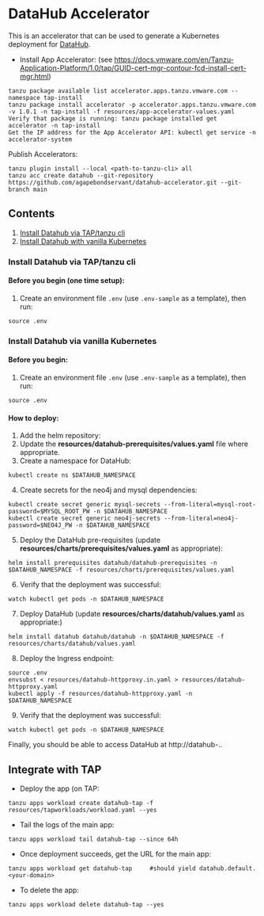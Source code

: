 # DataHub Accelerator

This is an accelerator that can be used to generate a Kubernetes deployment for [DataHub](https://datahubproject.io/).

* Install App Accelerator: (see https://docs.vmware.com/en/Tanzu-Application-Platform/1.0/tap/GUID-cert-mgr-contour-fcd-install-cert-mgr.html)
```
tanzu package available list accelerator.apps.tanzu.vmware.com --namespace tap-install
tanzu package install accelerator -p accelerator.apps.tanzu.vmware.com -v 1.0.1 -n tap-install -f resources/app-accelerator-values.yaml
Verify that package is running: tanzu package installed get accelerator -n tap-install
Get the IP address for the App Accelerator API: kubectl get service -n accelerator-system
```

Publish Accelerators:
```
tanzu plugin install --local <path-to-tanzu-cli> all
tanzu acc create datahub --git-repository https://github.com/agapebondservant/datahub-accelerator.git --git-branch main
```

## Contents
1. [Install Datahub via TAP/tanzu cli](#tanzu)
2. [Install Datahub with vanilla Kubernetes](#k8s)

### Install Datahub via TAP/tanzu cli<a name="tanzu"/>

#### Before you begin (one time setup):
1. Create an environment file `.env` (use `.env-sample` as a template), then run:
```
source .env
```

### Install Datahub via vanilla Kubernetes<a name="k8s"/>

#### Before you begin:
1. Create an environment file `.env` (use `.env-sample` as a template), then run:
```
source .env
```

#### How to deploy:
1. Add the helm repository:
2. Update the **resources/datahub-prerequisites/values.yaml** file where appropriate.
3. Create a namespace for DataHub:
```
kubectl create ns $DATAHUB_NAMESPACE
```

4. Create secrets for the neo4j and mysql dependencies:
```
kubectl create secret generic mysql-secrets --from-literal=mysql-root-password=$MYSQL_ROOT_PW -n $DATAHUB_NAMESPACE
kubectl create secret generic neo4j-secrets --from-literal=neo4j-password=$NEO4J_PW -n $DATAHUB_NAMESPACE
```

5. Deploy the DataHub pre-requisites (update **resources/charts/prerequisites/values.yaml** as appropriate):
```
helm install prerequisites datahub/datahub-prerequisites -n $DATAHUB_NAMESPACE -f resources/charts/prerequisites/values.yaml
```

6. Verify that the deployment was successful:
```
watch kubectl get pods -n $DATAHUB_NAMESPACE
```

7. Deploy DataHub (update **resources/charts/datahub/values.yaml** as appropriate:)
```
helm install datahub datahub/datahub -n $DATAHUB_NAMESPACE -f resources/charts/datahub/values.yaml
```

8. Deploy the Ingress endpoint:
```
source .env
envsubst < resources/datahub-httpproxy.in.yaml > resources/datahub-httpproxy.yaml
kubectl apply -f resources/datahub-httpproxy.yaml -n $DATAHUB_NAMESPACE
```

9. Verify that the deployment was successful:
```
watch kubectl get pods -n $DATAHUB_NAMESPACE
```

Finally, you should be able to access DataHub at http://datahub-<your namespace>.<your domain address>.

## Integrate with TAP

* Deploy the app (on TAP:
```
tanzu apps workload create datahub-tap -f resources/tapworkloads/workload.yaml --yes
```

* Tail the logs of the main app:
```
tanzu apps workload tail datahub-tap --since 64h
```

* Once deployment succeeds, get the URL for the main app:
```
tanzu apps workload get datahub-tap     #should yield datahub.default.<your-domain>
```

* To delete the app:
```
tanzu apps workload delete datahub-tap --yes
```
